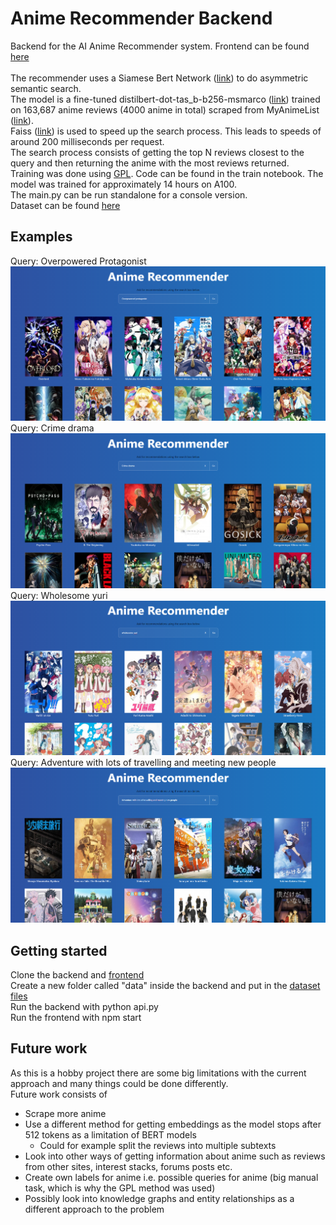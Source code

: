 # Anime Recommender Backend

Backend for the AI Anime Recommender system. Frontend can be found [here](https://github.com/khave/AnimeRecommenderFrontend)
<br> <br>
The recommender uses a Siamese Bert Network ([link](https://www.sbert.net/index.html)) to do asymmetric semantic search. <br>
The model is a fine-tuned distilbert-dot-tas_b-b256-msmarco ([link](https://huggingface.co/sebastian-hofstaetter/distilbert-dot-tas_b-b256-msmarco)) trained on 163,687 anime reviews (4000 anime in total) scraped from MyAnimeList ([link](https://myanimelist.net/)). <br>
Faiss ([link](https://github.com/facebookresearch/faiss)) is used to speed up the search process. This leads to speeds of around 200 milliseconds per request. <br>
The search process consists of getting the top N reviews closest to the query and then returning the anime with the most reviews returned. <br>
Training was done using [GPL](https://github.com/UKPLab/gpl). Code can be found in the train notebook. The model was trained for approximately 14 hours on A100.
<br>
The main.py can be run standalone for a console version.
<br>
Dataset can be found [here](https://www.kaggle.com/datasets/khaveofficial/animerecommender) 

## Examples
Query: Overpowered Protagonist
![](assets/20220925_211451_image.png)
Query: Crime drama
![](assets/20220925_211651_image.png)
Query: Wholesome yuri
![](assets/20220925_211810_image.png)
Query: Adventure with lots of travelling and meeting new people
![](assets/20220925_211919_image.png)

## Getting started
Clone the backend and [frontend](https://github.com/khave/AnimeRecommenderFrontend) <br>
Create a new folder called "data" inside the backend and put in the [dataset files](https://www.kaggle.com/datasets/khaveofficial/animerecommender) <br>
Run the backend with python api.py <br>
Run the frontend with npm start

## Future work
As this is a hobby project there are some big limitations with the current approach and many things could be done differently.<br>
Future work consists of
- Scrape more anime
- Use a different method for getting embeddings as the model stops after 512 tokens as a limitation of BERT models
    - Could for example split the reviews into multiple subtexts
- Look into other ways of getting information about anime such as reviews from other sites, interest stacks, forums posts etc.
- Create own labels for anime i.e. possible queries for anime (big manual task, which is why the GPL method was used)
- Possibly look into knowledge graphs and entity relationships as a different approach to the problem